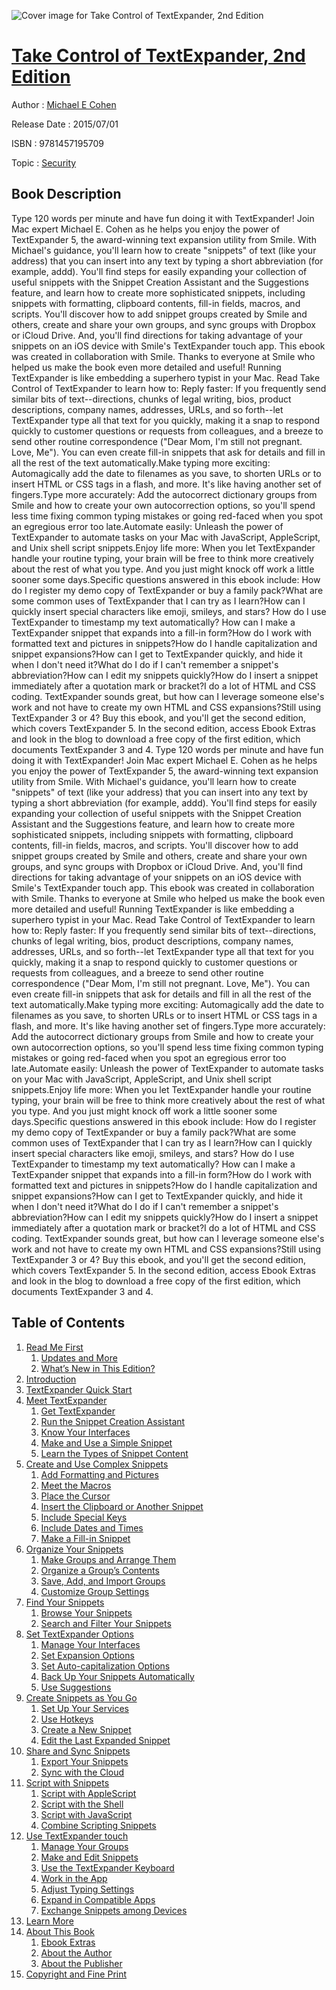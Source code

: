 ![Cover image for Take Control of TextExpander, 2nd Edition](https://imgdetail.ebookreading.net/cover/cover/security/EB9781457195709.jpg)

[Take Control of TextExpander, 2nd Edition](https://ebookreading.net/view/book/Take+Control+of+TextExpander%2C+2nd+Edition-EB9781457195709_1.html "Take Control of TextExpander, 2nd Edition")
====================================================================================================================

Author : [Michael E Cohen](https://ebookreading.net/search/author/Michael+E+Cohen)

Release Date : 2015/07/01

ISBN : 9781457195709

Topic : [Security](https://ebookreading.net/search/category/security)

Book Description
-----------------

Type 120 words per minute and have fun doing it with TextExpander!
Join Mac expert Michael E. Cohen as he helps you enjoy the power of TextExpander 5, the award-winning text expansion utility from Smile.
With Michael's guidance, you'll learn how to create "snippets" of text (like your address) that you can insert into any text by typing a short abbreviation (for example, addd). You'll find steps for easily expanding your collection of useful snippets with the Snippet Creation Assistant and the Suggestions feature, and learn how to create more sophisticated snippets, including snippets with formatting, clipboard contents, fill-in fields, macros, and scripts.
You'll discover how to add snippet groups created by Smile and others, create and share your own groups, and sync groups with Dropbox or iCloud Drive. And, you'll find directions for taking advantage of your snippets on an iOS device with Smile's TextExpander touch app.
This ebook was created in collaboration with Smile. Thanks to everyone at Smile who helped us make the book even more detailed and useful!
Running TextExpander is like embedding a superhero typist in your Mac. Read Take Control of TextExpander to learn how to:
Reply faster:  If you frequently send similar bits of text--directions, chunks of legal writing, bios, product descriptions, company names, addresses, URLs, and so forth--let TextExpander type all that text for you quickly, making it a snap to respond quickly to customer questions or requests from colleagues, and a breeze to send other routine correspondence ("Dear Mom, I'm still not pregnant. Love, Me"). You can even create fill-in snippets that ask for details and fill in all the rest of the text automatically.Make typing more exciting:  Automagically add the date to filenames as you save, to shorten URLs or to insert HTML or CSS tags in a flash, and more. It's like having another set of fingers.Type more accurately:  Add the autocorrect dictionary groups from Smile and how to create your own autocorrection options, so you'll spend less time fixing common typing mistakes or going red-faced when you spot an egregious error too late.Automate easily:  Unleash the power of TextExpander to automate tasks on your Mac with JavaScript, AppleScript, and Unix shell script snippets.Enjoy life more: When you let TextExpander handle your routine typing, your brain will be free to think more creatively about the rest of what you type. And you just might knock off work a little sooner some days.Specific questions answered in this ebook include:
How do I register my demo copy of TextExpander or buy a family pack?What are some common uses of TextExpander that I can try as I learn?How can I quickly insert special characters like emoji, smileys, and stars? How do I use TextExpander to timestamp my text automatically? How can I make a TextExpander snippet that expands into a fill-in form?How do I work with formatted text and pictures in snippets?How do I handle capitalization and snippet expansions?How can I get to TextExpander quickly, and hide it when I don't need it?What do I do if I can't remember a snippet's abbreviation?How can I edit my snippets quickly?How do I insert a snippet immediately after a quotation mark or bracket?I do a lot of HTML and CSS coding. TextExpander sounds great, but how can I leverage someone else's work and not have to create my own HTML and CSS expansions?Still using TextExpander 3 or 4? Buy this ebook, and you'll get the second edition, which covers TextExpander 5. In the second edition, access Ebook Extras and look in the blog to download a free copy of the first edition, which documents TextExpander 3 and 4.
              Type 120 words per minute and have fun doing it with TextExpander!
Join Mac expert Michael E. Cohen as he helps you enjoy the power of TextExpander 5, the award-winning text expansion utility from Smile.
With Michael's guidance, you'll learn how to create "snippets" of text (like your address) that you can insert into any text by typing a short abbreviation (for example, addd). You'll find steps for easily expanding your collection of useful snippets with the Snippet Creation Assistant and the Suggestions feature, and learn how to create more sophisticated snippets, including snippets with formatting, clipboard contents, fill-in fields, macros, and scripts.
You'll discover how to add snippet groups created by Smile and others, create and share your own groups, and sync groups with Dropbox or iCloud Drive. And, you'll find directions for taking advantage of your snippets on an iOS device with Smile's TextExpander touch app.
This ebook was created in collaboration with Smile. Thanks to everyone at Smile who helped us make the book even more detailed and useful!
Running TextExpander is like embedding a superhero typist in your Mac. Read Take Control of TextExpander to learn how to:
Reply faster:  If you frequently send similar bits of text--directions, chunks of legal writing, bios, product descriptions, company names, addresses, URLs, and so forth--let TextExpander type all that text for you quickly, making it a snap to respond quickly to customer questions or requests from colleagues, and a breeze to send other routine correspondence ("Dear Mom, I'm still not pregnant. Love, Me"). You can even create fill-in snippets that ask for details and fill in all the rest of the text automatically.Make typing more exciting:  Automagically add the date to filenames as you save, to shorten URLs or to insert HTML or CSS tags in a flash, and more. It's like having another set of fingers.Type more accurately:  Add the autocorrect dictionary groups from Smile and how to create your own autocorrection options, so you'll spend less time fixing common typing mistakes or going red-faced when you spot an egregious error too late.Automate easily:  Unleash the power of TextExpander to automate tasks on your Mac with JavaScript, AppleScript, and Unix shell script snippets.Enjoy life more: When you let TextExpander handle your routine typing, your brain will be free to think more creatively about the rest of what you type. And you just might knock off work a little sooner some days.Specific questions answered in this ebook include:
How do I register my demo copy of TextExpander or buy a family pack?What are some common uses of TextExpander that I can try as I learn?How can I quickly insert special characters like emoji, smileys, and stars? How do I use TextExpander to timestamp my text automatically? How can I make a TextExpander snippet that expands into a fill-in form?How do I work with formatted text and pictures in snippets?How do I handle capitalization and snippet expansions?How can I get to TextExpander quickly, and hide it when I don't need it?What do I do if I can't remember a snippet's abbreviation?How can I edit my snippets quickly?How do I insert a snippet immediately after a quotation mark or bracket?I do a lot of HTML and CSS coding. TextExpander sounds great, but how can I leverage someone else's work and not have to create my own HTML and CSS expansions?Still using TextExpander 3 or 4? Buy this ebook, and you'll get the second edition, which covers TextExpander 5. In the second edition, access Ebook Extras and look in the blog to download a free copy of the first edition, which documents TextExpander 3 and 4.
              
Table of Contents
-----------------

1. [Read Me First](https://ebookreading.net/view/book/Take+Control+of+TextExpander%2C+2nd+Edition-EB9781457195709_4.html#ReadMeFirst)
    1. [Updates and More](https://ebookreading.net/view/book/Take+Control+of+TextExpander%2C+2nd+Edition-EB9781457195709_4.html#UpdatesandMore)
    1. [What’s New in This Edition?](https://ebookreading.net/view/book/Take+Control+of+TextExpander%2C+2nd+Edition-EB9781457195709_4.html#WhatsNewinThisEditi)
1. [Introduction](https://ebookreading.net/view/book/Take+Control+of+TextExpander%2C+2nd+Edition-EB9781457195709_5.html#Introduction)
1. [TextExpander Quick Start](https://ebookreading.net/view/book/Take+Control+of+TextExpander%2C+2nd+Edition-EB9781457195709_6.html#TextExpanderQuickSt)
1. [Meet TextExpander](https://ebookreading.net/view/book/Take+Control+of+TextExpander%2C+2nd+Edition-EB9781457195709_7.html#MeetTextExpander)
    1. [Get TextExpander](https://ebookreading.net/view/book/Take+Control+of+TextExpander%2C+2nd+Edition-EB9781457195709_7.html#GetTextExpander)
    1. [Run the Snippet Creation Assistant](https://ebookreading.net/view/book/Take+Control+of+TextExpander%2C+2nd+Edition-EB9781457195709_7.html#RuntheSnippetCreati)
    1. [Know Your Interfaces](https://ebookreading.net/view/book/Take+Control+of+TextExpander%2C+2nd+Edition-EB9781457195709_7.html#KnowYourInterfaces)
    1. [Make and Use a Simple Snippet](https://ebookreading.net/view/book/Take+Control+of+TextExpander%2C+2nd+Edition-EB9781457195709_7.html#MakeandUseaSimpleSn)
    1. [Learn the Types of Snippet Content](https://ebookreading.net/view/book/Take+Control+of+TextExpander%2C+2nd+Edition-EB9781457195709_7.html#LearntheTypesofSnip)
1. [Create and Use Complex Snippets](https://ebookreading.net/view/book/Take+Control+of+TextExpander%2C+2nd+Edition-EB9781457195709_8.html#CreateandUseComplex)
    1. [Add Formatting and Pictures](https://ebookreading.net/view/book/Take+Control+of+TextExpander%2C+2nd+Edition-EB9781457195709_8.html#AddFormattingandPic)
    1. [Meet the Macros](https://ebookreading.net/view/book/Take+Control+of+TextExpander%2C+2nd+Edition-EB9781457195709_8.html#MeettheMacros)
    1. [Place the Cursor](https://ebookreading.net/view/book/Take+Control+of+TextExpander%2C+2nd+Edition-EB9781457195709_8.html#PlacetheCursor)
    1. [Insert the Clipboard or Another Snippet](https://ebookreading.net/view/book/Take+Control+of+TextExpander%2C+2nd+Edition-EB9781457195709_8.html#InserttheClipboardo)
    1. [Include Special Keys](https://ebookreading.net/view/book/Take+Control+of+TextExpander%2C+2nd+Edition-EB9781457195709_8.html#IncludeSpecialKeys)
    1. [Include Dates and Times](https://ebookreading.net/view/book/Take+Control+of+TextExpander%2C+2nd+Edition-EB9781457195709_8.html#IncludeDatesandTime)
    1. [Make a Fill-in Snippet](https://ebookreading.net/view/book/Take+Control+of+TextExpander%2C+2nd+Edition-EB9781457195709_8.html#MakeaFillinSnippet)
1. [Organize Your Snippets](https://ebookreading.net/view/book/Take+Control+of+TextExpander%2C+2nd+Edition-EB9781457195709_9.html#OrganizeYourSnippet)
    1. [Make Groups and Arrange Them](https://ebookreading.net/view/book/Take+Control+of+TextExpander%2C+2nd+Edition-EB9781457195709_9.html#MakeGroupsandArrang)
    1. [Organize a Group’s Contents](https://ebookreading.net/view/book/Take+Control+of+TextExpander%2C+2nd+Edition-EB9781457195709_9.html#OrganizeaGroupsCont)
    1. [Save, Add, and Import Groups](https://ebookreading.net/view/book/Take+Control+of+TextExpander%2C+2nd+Edition-EB9781457195709_9.html#SaveAddandImportGro)
    1. [Customize Group Settings](https://ebookreading.net/view/book/Take+Control+of+TextExpander%2C+2nd+Edition-EB9781457195709_9.html#CustomizeGroupSetti)
1. [Find Your Snippets](https://ebookreading.net/view/book/Take+Control+of+TextExpander%2C+2nd+Edition-EB9781457195709_10.html#FindYourSnippets)
    1. [Browse Your Snippets](https://ebookreading.net/view/book/Take+Control+of+TextExpander%2C+2nd+Edition-EB9781457195709_10.html#BrowseYourSnippets)
    1. [Search and Filter Your Snippets](https://ebookreading.net/view/book/Take+Control+of+TextExpander%2C+2nd+Edition-EB9781457195709_10.html#SearchandFilterYour)
1. [Set TextExpander Options](https://ebookreading.net/view/book/Take+Control+of+TextExpander%2C+2nd+Edition-EB9781457195709_11.html#SetTextExpanderOpti)
    1. [Manage Your Interfaces](https://ebookreading.net/view/book/Take+Control+of+TextExpander%2C+2nd+Edition-EB9781457195709_11.html#ManageYourInterface)
    1. [Set Expansion Options](https://ebookreading.net/view/book/Take+Control+of+TextExpander%2C+2nd+Edition-EB9781457195709_11.html#SetExpansionOptions)
    1. [Set Auto-capitalization Options](https://ebookreading.net/view/book/Take+Control+of+TextExpander%2C+2nd+Edition-EB9781457195709_11.html#SetAutocapitalizati)
    1. [Back Up Your Snippets Automatically](https://ebookreading.net/view/book/Take+Control+of+TextExpander%2C+2nd+Edition-EB9781457195709_11.html#BackUpYourSnippetsA)
    1. [Use Suggestions](https://ebookreading.net/view/book/Take+Control+of+TextExpander%2C+2nd+Edition-EB9781457195709_11.html#UseSuggestions)
1. [Create Snippets as You Go](https://ebookreading.net/view/book/Take+Control+of+TextExpander%2C+2nd+Edition-EB9781457195709_12.html#CreateSnippetsasYou)
    1. [Set Up Your Services](https://ebookreading.net/view/book/Take+Control+of+TextExpander%2C+2nd+Edition-EB9781457195709_12.html#SetUpYourServices)
    1. [Use Hotkeys](https://ebookreading.net/view/book/Take+Control+of+TextExpander%2C+2nd+Edition-EB9781457195709_12.html#UseHotkeys)
    1. [Create a New Snippet](https://ebookreading.net/view/book/Take+Control+of+TextExpander%2C+2nd+Edition-EB9781457195709_12.html#CreateaNewSnippet)
    1. [Edit the Last Expanded Snippet](https://ebookreading.net/view/book/Take+Control+of+TextExpander%2C+2nd+Edition-EB9781457195709_12.html#EdittheLastExpanded)
1. [Share and Sync Snippets](https://ebookreading.net/view/book/Take+Control+of+TextExpander%2C+2nd+Edition-EB9781457195709_13.html#ShareandSyncSnippet)
    1. [Export Your Snippets](https://ebookreading.net/view/book/Take+Control+of+TextExpander%2C+2nd+Edition-EB9781457195709_13.html#ExportYourSnippets)
    1. [Sync with the Cloud](https://ebookreading.net/view/book/Take+Control+of+TextExpander%2C+2nd+Edition-EB9781457195709_13.html#SyncwiththeCloud)
1. [Script with Snippets](https://ebookreading.net/view/book/Take+Control+of+TextExpander%2C+2nd+Edition-EB9781457195709_14.html#ScriptwithSnippets)
    1. [Script with AppleScript](https://ebookreading.net/view/book/Take+Control+of+TextExpander%2C+2nd+Edition-EB9781457195709_14.html#ScriptwithAppleScri)
    1. [Script with the Shell](https://ebookreading.net/view/book/Take+Control+of+TextExpander%2C+2nd+Edition-EB9781457195709_14.html#ScriptwiththeShell)
    1. [Script with JavaScript](https://ebookreading.net/view/book/Take+Control+of+TextExpander%2C+2nd+Edition-EB9781457195709_14.html#ScriptwithJavaScrip)
    1. [Combine Scripting Snippets](https://ebookreading.net/view/book/Take+Control+of+TextExpander%2C+2nd+Edition-EB9781457195709_14.html#CombineScriptingSni)
1. [Use TextExpander touch](https://ebookreading.net/view/book/Take+Control+of+TextExpander%2C+2nd+Edition-EB9781457195709_15.html#UseTextExpandertouc)
    1. [Manage Your Groups](https://ebookreading.net/view/book/Take+Control+of+TextExpander%2C+2nd+Edition-EB9781457195709_15.html#ManageYourGroups)
    1. [Make and Edit Snippets](https://ebookreading.net/view/book/Take+Control+of+TextExpander%2C+2nd+Edition-EB9781457195709_15.html#MakeandEditSnippets)
    1. [Use the TextExpander Keyboard](https://ebookreading.net/view/book/Take+Control+of+TextExpander%2C+2nd+Edition-EB9781457195709_15.html#UsetheTextExpanderK)
    1. [Work in the App](https://ebookreading.net/view/book/Take+Control+of+TextExpander%2C+2nd+Edition-EB9781457195709_15.html#WorkintheApp)
    1. [Adjust Typing Settings](https://ebookreading.net/view/book/Take+Control+of+TextExpander%2C+2nd+Edition-EB9781457195709_15.html#AdjustTypingSetting)
    1. [Expand in Compatible Apps](https://ebookreading.net/view/book/Take+Control+of+TextExpander%2C+2nd+Edition-EB9781457195709_15.html#ExpandinCompatibleA)
    1. [Exchange Snippets among Devices](https://ebookreading.net/view/book/Take+Control+of+TextExpander%2C+2nd+Edition-EB9781457195709_15.html#ExchangeSnippetsamo)
1. [Learn More](https://ebookreading.net/view/book/Take+Control+of+TextExpander%2C+2nd+Edition-EB9781457195709_17.html#LearnMore)
1. [About This Book](https://ebookreading.net/view/book/Take+Control+of+TextExpander%2C+2nd+Edition-EB9781457195709_18.html#AboutThisBook)
    1. [Ebook Extras](https://ebookreading.net/view/book/Take+Control+of+TextExpander%2C+2nd+Edition-EB9781457195709_18.html#EbookExtras)
    1. [About the Author](https://ebookreading.net/view/book/Take+Control+of+TextExpander%2C+2nd+Edition-EB9781457195709_18.html#AbouttheAuthor)
    1. [About the Publisher](https://ebookreading.net/view/book/Take+Control+of+TextExpander%2C+2nd+Edition-EB9781457195709_18.html#AboutthePublisher)
1. [Copyright and Fine Print](https://ebookreading.net/view/book/Take+Control+of+TextExpander%2C+2nd+Edition-EB9781457195709_0.html#CopyrightandFinePri)
